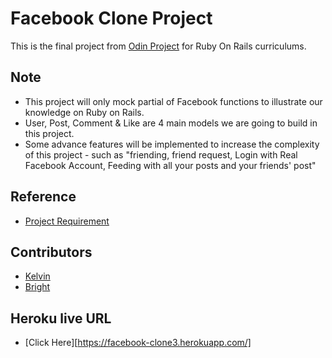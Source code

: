 # Facebook Clone Project

This is the final project from [Odin Project](https://www.theodinproject.com/courses/ruby-on-rails) for Ruby On Rails curriculums.

## Note

- This project will only mock partial of Facebook functions to illustrate our knowledge on Ruby on Rails.
- User, Post, Comment & Like are 4 main models we are going to build in this project.
- Some advance features will be implemented to increase the complexity of this project - such as "friending, friend request, Login with Real Facebook Account, Feeding with all your posts and your friends' post"

## Reference

- [Project Requirement](https://www.theodinproject.com/courses/ruby-on-rails/lessons/final-project)

## Contributors

- [Kelvin](https://github.com/kelvin8773)
- [Bright](https://github.com/macbright)

## Heroku live URL

- [Click Here][https://facebook-clone3.herokuapp.com/]
